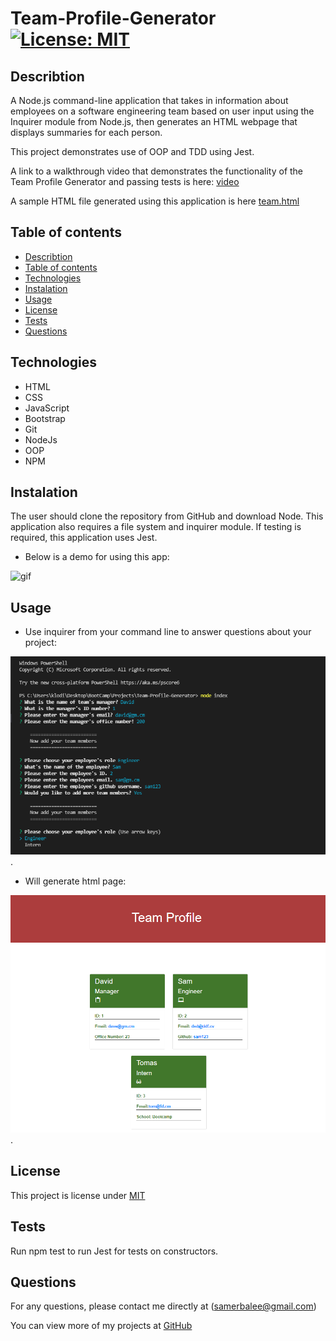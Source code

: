 # Team-Profile-Generator  [![License: MIT](https://img.shields.io/badge/License-MIT-yellow.svg)](https://opensource.org/licenses/MIT)

## Describtion

A Node.js command-line application that takes in information about employees on a software engineering team based on user input using the Inquirer module from Node.js, 
then generates an HTML webpage that displays summaries for each person.

This project demonstrates use of OOP and TDD using Jest.

A link to a walkthrough video that demonstrates the functionality of the Team Profile Generator and passing tests is here: [video](assets/records/demo.webm)

A sample HTML file generated using this application is here [team.html](dist/team.html)

## Table of contents

  - [Describtion](#describtion)
  - [Table of contents](#table-of-contents)
  - [Technologies](#technologies)
  - [Instalation](#instalation)
  - [Usage](#usage)
  - [License](#license)
  - [Tests](#tests)
  - [Questions](#questions)

## Technologies

 - HTML                
 - CSS                 
 - JavaScript          
 - Bootstrap          
 - Git
 - NodeJs
 - OOP
 - NPM
## Instalation

The user should clone the repository from GitHub and download Node. This application also requires a file system and inquirer module. If testing is required, this application uses Jest.

 - Below is a demo for using this app:

  ![gif](assets/records/gif.gif)

## Usage


 - Use inquirer from your command line to answer questions about your project:

  ![screenshot-user-prompt](assets/images/screenshot-user-prompt.PNG).

  - Will generate html page:

  ![screenshot-team-page](assets/images/screenshot-team-page.PNG).



## License

This project is license under [MIT](https://opensource.org/licenses/MIT)

## Tests

Run npm test to run Jest for tests on constructors.

## Questions

For any questions, please contact me directly at (samerbalee@gmail.com)  

You can view more of my projects at  [GitHub](https://github.com/Samer-Balee)